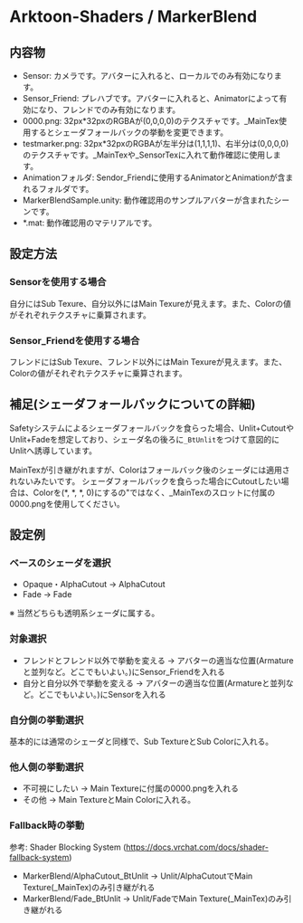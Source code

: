 # Arktoon-Shaders / MarkerBlend

## 内容物
* Sensor: カメラです。アバターに入れると、ローカルでのみ有効になります。
* Sensor_Friend: プレハブです。アバターに入れると、Animatorによって有効になり、フレンドでのみ有効になります。
* 0000.png: 32px*32pxのRGBAが(0,0,0,0)のテクスチャです。_MainTex使用するとシェーダフォールバックの挙動を変更できます。
* testmarker.png: 32px*32pxのRGBAが左半分は(1,1,1,1)、右半分は(0,0,0,0)のテクスチャです。_MainTexや_SensorTexに入れて動作確認に使用します。
* Animationフォルダ: Sendor_Friendに使用するAnimatorとAnimationが含まれるフォルダです。
* MarkerBlendSample.unity: 動作確認用のサンプルアバターが含まれたシーンです。
* *.mat: 動作確認用のマテリアルです。

## 設定方法
### Sensorを使用する場合
自分にはSub Texure、自分以外にはMain Texureが見えます。また、Colorの値がそれぞれテクスチャに乗算されます。

### Sensor_Friendを使用する場合
フレンドにはSub Texure、フレンド以外にはMain Texureが見えます。また、Colorの値がそれぞれテクスチャに乗算されます。

## 補足(シェーダフォールバックについての詳細)
Safetyシステムによるシェーダフォールバックを食らった場合、Unlit+CutoutやUnlit+Fadeを想定しており、シェーダ名の後ろに``_BtUnlit``をつけて意図的にUnlitへ誘導しています。

MainTexが引き継がれますが、Colorはフォールバック後のシェーダには適用されないみたいです。
シェーダフォールバックを食らった場合にCutoutしたい場合は、Colorを(*, *, *, 0)にするの"ではなく、_MainTexのスロットに付属の0000.pngを使用してください。

## 設定例
### ベースのシェーダを選択
* Opaque・AlphaCutout → AlphaCutout
* Fade → Fade

※ 当然どちらも透明系シェーダに属する。

### 対象選択
* フレンドとフレンド以外で挙動を変える → アバターの適当な位置(Armatureと並列など。どこでもいよい。)にSensor_Friendを入れる
* 自分と自分以外で挙動を変える → アバターの適当な位置(Armatureと並列など。どこでもいよい。)にSensorを入れる

### 自分側の挙動選択
基本的には通常のシェーダと同様で、Sub TextureとSub Colorに入れる。

### 他人側の挙動選択
* 不可視にしたい → Main Textureに付属の0000.pngを入れる
* その他 → Main TextureとMain Colorに入れる。

### Fallback時の挙動
参考: Shader Blocking System (https://docs.vrchat.com/docs/shader-fallback-system)
* MarkerBlend/AlphaCutout_BtUnlit → Unlit/AlphaCutoutでMain Texture(_MainTex)のみ引き継がれる
* MarkerBlend/Fade_BtUnlit → Unlit/FadeでMain Texture(_MainTex)のみ引き継がれる
